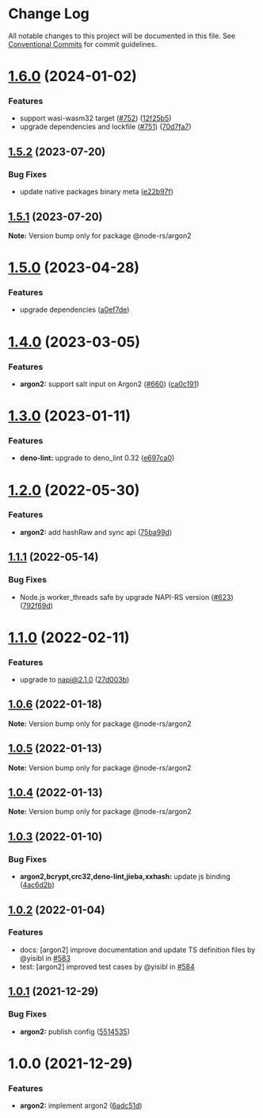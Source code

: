# Change Log

All notable changes to this project will be documented in this file.
See [Conventional Commits](https://conventionalcommits.org) for commit guidelines.

# [1.6.0](https://github.com/napi-rs/node-rs/compare/@node-rs/argon2@1.5.2...@node-rs/argon2@1.6.0) (2024-01-02)

### Features

- support wasi-wasm32 target ([#752](https://github.com/napi-rs/node-rs/issues/752)) ([12f25b5](https://github.com/napi-rs/node-rs/commit/12f25b5a5e09a01c832e4d26084acf4ddbd730b9))
- upgrade dependencies and lockfile ([#751](https://github.com/napi-rs/node-rs/issues/751)) ([70d7fa7](https://github.com/napi-rs/node-rs/commit/70d7fa72262c6e547950b30daa2d03583a1b04bd))

## [1.5.2](https://github.com/napi-rs/node-rs/compare/@node-rs/argon2@1.5.1...@node-rs/argon2@1.5.2) (2023-07-20)

### Bug Fixes

- update native packages binary meta ([e22b97f](https://github.com/napi-rs/node-rs/commit/e22b97f00c568d21a001df432136db51843edf80))

## [1.5.1](https://github.com/napi-rs/node-rs/compare/@node-rs/argon2@1.5.0...@node-rs/argon2@1.5.1) (2023-07-20)

**Note:** Version bump only for package @node-rs/argon2

# [1.5.0](https://github.com/napi-rs/node-rs/compare/@node-rs/argon2@1.4.0...@node-rs/argon2@1.5.0) (2023-04-28)

### Features

- upgrade dependencies ([a0ef7de](https://github.com/napi-rs/node-rs/commit/a0ef7deb79e15dbe860c02fca21bc00dbc80de00))

# [1.4.0](https://github.com/napi-rs/node-rs/compare/@node-rs/argon2@1.3.0...@node-rs/argon2@1.4.0) (2023-03-05)

### Features

- **argon2:** support salt input on Argon2 ([#660](https://github.com/napi-rs/node-rs/issues/660)) ([ca0c191](https://github.com/napi-rs/node-rs/commit/ca0c191f62b76c31dc178e00917c308dd1b423c8))

# [1.3.0](https://github.com/napi-rs/node-rs/compare/@node-rs/argon2@1.2.0...@node-rs/argon2@1.3.0) (2023-01-11)

### Features

- **deno-lint:** upgrade to deno_lint 0.32 ([e697ca0](https://github.com/napi-rs/node-rs/commit/e697ca0879e53a2dccf68e263a053122cb4835af))

# [1.2.0](https://github.com/napi-rs/node-rs/compare/@node-rs/argon2@1.1.1...@node-rs/argon2@1.2.0) (2022-05-30)

### Features

- **argon2:** add hashRaw and sync api ([75ba99d](https://github.com/napi-rs/node-rs/commit/75ba99d90003579c54f94c2fed24774623df0658))

## [1.1.1](https://github.com/napi-rs/node-rs/compare/@node-rs/argon2@1.1.0...@node-rs/argon2@1.1.1) (2022-05-14)

### Bug Fixes

- Node.js worker_threads safe by upgrade NAPI-RS version ([#623](https://github.com/napi-rs/node-rs/issues/623)) ([792f69d](https://github.com/napi-rs/node-rs/commit/792f69d7ac1055947ac47c8049f16c863d3a0ad8))

# [1.1.0](https://github.com/napi-rs/node-rs/compare/@node-rs/argon2@1.0.6...@node-rs/argon2@1.1.0) (2022-02-11)

### Features

- upgrade to napi@2.1.0 ([27d003b](https://github.com/napi-rs/node-rs/commit/27d003b28919ff5f499abe1d4bbd77cc5afb930d))

## [1.0.6](https://github.com/Brooooooklyn/node-rs/compare/@node-rs/argon2@1.0.5...@node-rs/argon2@1.0.6) (2022-01-18)

**Note:** Version bump only for package @node-rs/argon2

## [1.0.5](https://github.com/napi-rs/node-rs/compare/@node-rs/argon2@1.0.4...@node-rs/argon2@1.0.5) (2022-01-13)

**Note:** Version bump only for package @node-rs/argon2

## [1.0.4](https://github.com/napi-rs/node-rs/compare/@node-rs/argon2@1.0.3...@node-rs/argon2@1.0.4) (2022-01-13)

**Note:** Version bump only for package @node-rs/argon2

## [1.0.3](https://github.com/napi-rs/node-rs/compare/@node-rs/argon2@1.0.2...@node-rs/argon2@1.0.3) (2022-01-10)

### Bug Fixes

- **argon2,bcrypt,crc32,deno-lint,jieba,xxhash:** update js binding ([4ac6d2b](https://github.com/napi-rs/node-rs/commit/4ac6d2b9e9072a63216d05b47c92d3725b5b36f4))

## [1.0.2](https://github.com/napi-rs/node-rs/compare/@node-rs/argon2@1.0.1...@node-rs/argon2@1.0.2) (2022-01-04)

### Features

- docs: [argon2] improve documentation and update TS definition files by @yisibl in [#583](https://github.com/napi-rs/node-rs/pull/583)
- test: [argon2] improved test cases by @yisibl in [#584](https://github.com/napi-rs/node-rs/pull/584)

## [1.0.1](https://github.com/napi-rs/node-rs/compare/@node-rs/argon2@1.0.0...@node-rs/argon2@1.0.1) (2021-12-29)

### Bug Fixes

- **argon2:** publish config ([5514535](https://github.com/napi-rs/node-rs/commit/5514535ba6bd8f47e301fdef46f6e57134672ece))

# 1.0.0 (2021-12-29)

### Features

- **argon2:** implement argon2 ([6adc51d](https://github.com/napi-rs/node-rs/commit/6adc51dd43dc077bd1a3e458b183f81375508dae))
